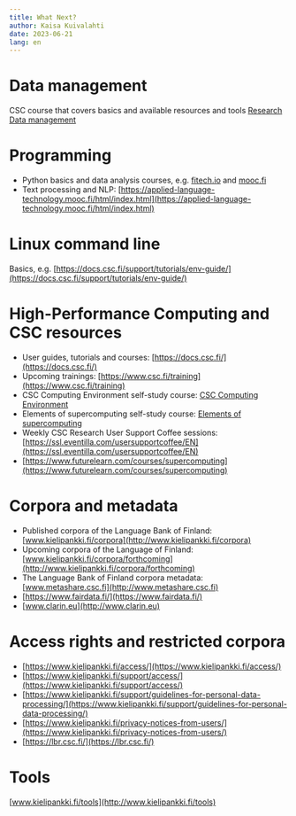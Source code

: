 ```yaml
---
title: What Next?
author: Kaisa Kuivalahti
date: 2023-06-21
lang: en
---
```


# Data management
CSC course that covers basics and available resources and tools [Research Data management](https://e-learn.csc.fi/enrol/index.php?id=63&pk_vid=771a784c30981fee16865548663d423e)

# Programming
- Python basics and data analysis courses, e.g. [fitech.io](https://fitech.io) and [mooc.fi](https://mooc.fi)
- Text processing and NLP: [https://applied-language-technology.mooc.fi/html/index.html](https://applied-language-technology.mooc.fi/html/index.html)

# Linux command line
Basics, e.g. [https://docs.csc.fi/support/tutorials/env-guide/](https://docs.csc.fi/support/tutorials/env-guide/)

# High-Performance Computing and CSC resources
- User guides, tutorials and courses: [https://docs.csc.fi/](https://docs.csc.fi/)
- Upcoming trainings: [https://www.csc.fi/training](https://www.csc.fi/training)
- CSC Computing Environment self-study course: [CSC Computing Environment](https://ssl.eventilla.com/csccompenvselflearn)
- Elements of supercomputing self-study course: [Elements of supercomputing](https://ssl.eventilla.com/event/mlOk6)
- Weekly CSC Research User Support Coffee sessions: [https://ssl.eventilla.com/usersupportcoffee/EN](https://ssl.eventilla.com/usersupportcoffee/EN)
- [https://www.futurelearn.com/courses/supercomputing](https://www.futurelearn.com/courses/supercomputing)

# Corpora and metadata
- Published corpora of the Language Bank of Finland: [www.kielipankki.fi/corpora](http://www.kielipankki.fi/corpora)
- Upcoming corpora of the Language of Finland: [www.kielipankki.fi/corpora/forthcoming](http://www.kielipankki.fi/corpora/forthcoming)
- The Language Bank of Finland corpora metadata: [www.metashare.csc.fi](http://www.metashare.csc.fi)
- [https://www.fairdata.fi/](https://www.fairdata.fi/)
- [www.clarin.eu](http://www.clarin.eu)

# Access rights and restricted corpora
- [https://www.kielipankki.fi/access/](https://www.kielipankki.fi/access/)
- [https://www.kielipankki.fi/support/access/](https://www.kielipankki.fi/support/access/)
- [https://www.kielipankki.fi/support/guidelines-for-personal-data-processing/](https://www.kielipankki.fi/support/guidelines-for-personal-data-processing/)
- [https://www.kielipankki.fi/privacy-notices-from-users/](https://www.kielipankki.fi/privacy-notices-from-users/)
- [https://lbr.csc.fi/](https://lbr.csc.fi/)

# Tools
[www.kielipankki.fi/tools](http://www.kielipankki.fi/tools)
